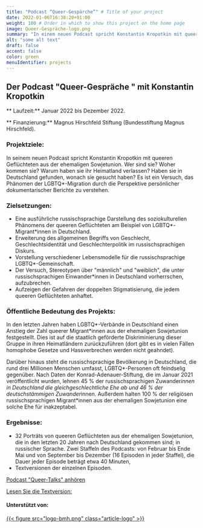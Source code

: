 ```yaml
---
title: "Podcast “Queer-Gespärche”" # Title of your project
date: 2022-01-06T16:38:20+01:00
weight: 100 # Order in which to show this project on the home page
image: Queer-Gespräche-logo.png
summary: "In einem neuen Podcast spricht Konstantin Kropotkin mit queeren Flüchtlingen aus der ehemaligen Sowjetunion." 
alt: "some alt text"
draft: false
accent: false
color: green
menuIdentifier: projects
---
```


## Der Podcast "Queer-Gespräche " mit Konstantin Kropotkin

** Laufzeit:** Januar 2022 bis Dezember 2022.

** Finanzierung:** Magnus Hirschfeld Stiftung (Bundesstiftung Magnus Hirschfeld).

### Projektziele:
In seinem neuen Podcast spricht Konstantin Kropotkin mit queeren Geflüchteten aus der ehemaligen Sowjetunion. Wer sind sie? Woher kommen sie? Warum haben sie ihr Heimatland verlassen? Haben sie in Deutschland gefunden, wonach sie gesucht haben? Es ist ein Versuch, das Phänomen der LGBTQ*-Migration durch die Perspektive persönlicher dokumentarischer Berichte zu verstehen.
 
### Zielsetzungen:
- Eine ausführliche russischsprachige Darstellung des soziokulturellen Phänomens der queeren Geflüchteten am Beispiel von LGBTQ*-Migrant*innen in Deutschland.
- Erweiterung des allgemeinen Begriffs von Geschlecht, Geschlechtsidentität und Geschlechterpolitik im russischsprachigen Diskurs.
- Vorstellung verschiedener Lebensmodelle für die russischsprachige LGBTQ*-Gemeinschaft.
- Der Versuch, Stereotypen über "männlich" und "weiblich", die unter russischsprachigen Einwander*innen in Deutschland vorherrschen, aufzubrechen.
- Aufzeigen der Gefahren der doppelten Stigmatisierung, die jedem queeren Geflüchteten anhaftet.

### Öffentliche Bedeutung des Projekts:
In den letzten Jahren haben LGBTQ*-Verbände in Deutschland einen Anstieg der Zahl queerer Migrant*innen aus der ehemaligen Sowjetunion festgestellt. Dies ist auf die staatlich geförderte Diskriminierung dieser Gruppe in ihren Heimatländern zurückzuführen (dort gibt es in vielen Fällen homophobe Gesetze und Hassverbrechen werden nicht geahndet).
 
Darüber hinaus steht die russischsprachige Bevölkerung in Deutschland, die rund drei Millionen Menschen umfasst, LGBTQ*-Personen oft feindselig gegenüber. Nach Daten der Konrad-Adenauer-Stiftung, die im Januar 2021 veröffentlicht wurden, lehnen 45 % der russischsprachigen Zuwander*innen in Deutschland die gleichgeschlechtliche Ehe ab und 46 % der deutschstämmigen Zuwander*innen. Außerdem halten 100 % der religiösen russischsprachigen Migrant*innen aus der ehemaligen Sowjetunion eine solche Ehe für inakzeptabel.

### Ergebnisse:
- 32 Porträts von queeren Geflüchteten aus der ehemaligen Sowjetunion, die in den letzten 20 Jahren nach Deutschland gekommen sind; in russischer Sprache. Zwei Staffeln des Podcasts: von Februar bis Ende Mai und von September bis Dezember (16 Episoden in jeder Staffel), die Dauer jeder Episode beträgt etwa 40 Minuten,
- Textversionen der einzelnen Episoden.

[Podcast "Queer-Talks" anhören](https://queerbesedy.mave.digital/ep-1)

[Lesen Sie die Textversion:](https://www.patreon.com/sodomiumora/posts?filters%5Btag%5D=%23%D0%BA%D0%B2%D0%B8%D1%80%D0%BF%D0%BE%D0%B1%D0%B5%D0%B3%D0%B8%20%23%D0%BA%D0%B2%D0%B8%D1%80%D0%B1%D0%B5%D1%81%D0%B5%D0%B4%D1%8B)

#### Unterstützt von:
[{{< figure src="logo-bmh.png" class="article-logo" >}}](https://mh-stiftung.de/)
